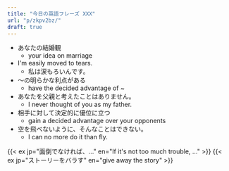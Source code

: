 ```yaml
---
title: "今日の英語フレーズ XXX"
url: "p/zkpv2bz/"
draft: true
---
```


- あなたの結婚観
    - your idea on marriage
- I'm easily moved to tears.
    - 私は涙もろいんです。
- 〜の明らかな利点がある
    - have the decided advantage of ~
- あなたを父親と考えたことはありません。
    - I never thought of you as my father.
- 相手に対して決定的に優位に立つ
    - gain a decided advantage over your opponents
- 空を飛べないように、そんなことはできない。
    - I can no more do it than fly.

{{< ex jp="面倒でなければ、..." en="If it's not too much trouble, ..." >}}
{{< ex jp="ストーリーをバラす" en="give away the story" >}}

